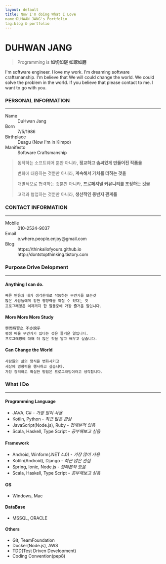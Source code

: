 ```yaml
---
layout: default
title: Now I'm doing What I Love
name:DUHWAN JANG's Portfolio
tag:blog & portfolio
---
```

# DUHWAN JANG
>Programming is **如切如磋 如琢如磨**

I'm software engineer. I love my work.
I'm dreaming software craftsmanship.
I'm believe that We will could change the world.
We could solve the problem in the world.
If you believe that please contact to me.
I want to go with you.

### PERSONAL INFORMATION
* * *
<dl>
<dt>Name</dt>
<dd>DuHwan Jang</dd>
<dt>Born</dt>
<dd>7/5/1986</dd>
<dt>Birthplace</dt>
<dd>Deagu (Now I'm in Kimpo)</dd>
<dt>Manifesto</dt>
<dd>Software Craftsmanship</dd>
</dl>

>동작하는 소프트웨어 뿐만 아니라, **정교하고 솜씨있게 만들어진 작품을**
>
>변화에 대응하는 것뿐만 아니라, **계속해서 가치를 더하는 것을**
>
>개별적으로 협력하는 것뿐만 아니라, **프로페셔널 커뮤니티를 조정하는 것을**
>
>고객과 협업하는 것뿐만 아니라, **생산적인 동반자 관계를**

### CONTACT INFORMATION
* * *
<dl>
<dt>Mobile</dt>
<dd>010-2524-9037</dd>
<dt>Email</dt>
<dd>e.where.people.enjoy@gmail.com </dd>
<dt>Blog</dt>
<dd>https://thinkallofyours.github.io</dd>
<dd>http://dontstopthinking.tistory.com</dd>
</dl>

### Purpose Drive Delopment
* * *

#### [](#header-4)Anything I can do.
```
빠른 반응과 내가 생각한대로 작동하는 무언가를 보는것
많은 사람들에게 강한 영향력을 끼칠 수 있다는 것
프로그래밍은 이제까지 한 일들중에 가장 즐거운 일입니다. 
```

#### [](#header-4)More More More Study
```
學而時習之 不亦說乎
평생 배울 무언가가 있다는 것은 즐거운 일입니다.
프로그래밍에 대해 더 많은 것을 알고 배우고 싶습니다.
```

#### [](#header-4)Can Change the World
```
사람들의 삶의 양식을 변화시키고 
세상에 영향력을 행사하고 싶습니다.
가장 강력하고 확실한 방법은 프로그래밍이라고 생각합니다.
```

### What I Do
* * *
#### Programming Language

* JAVA, C# - _가장 많이 사용_
* Kotiln, Python - _최근 많은 관심_ 
* JavaScript(Node.js), Ruby - _접해본적 있음_
*  Scala, Haskell, Type Script - _공부해보고 싶음_

#### Framework
* Android, Winform(.NET 4.0)  - _가장 많이 사용_ 
* Kotiln(Android), Django - _최근 많은 관심_ 
* Spring, Ionic, Node.js - _접해본적 있음_
* Scala, Haskell, Type Script - _공부해보고 싶음_

#### OS
* Windows, Mac

#### DataBase
* MSSQL, ORACLE

#### Others
* Git, TeamFoundation
* Docker(Node.js), AWS
* TDD(Test Driven Development)
* Coding Convention(pep8)

